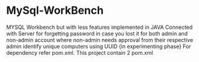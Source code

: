 # MySql-WorkBench

MYSQL Workbench but with less features implemented in JAVA Connected with Server for forgetting password in case you
lost it for both admin and non-admin account where non-admin needs approval from their respective admin identify unique
computers using UUID {in experimenting phase} For dependency refer pom.xml. This project contain 2 pom.xml
